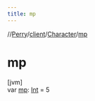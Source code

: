 ```yaml
---
title: mp
---
```

//[Perry](../../../index.html)/[client](../index.html)/[Character](index.html)/[mp](mp.html)



# mp



[jvm]\
var [mp](mp.html): [Int](https://kotlinlang.org/api/latest/jvm/stdlib/kotlin/-int/index.html) = 5




